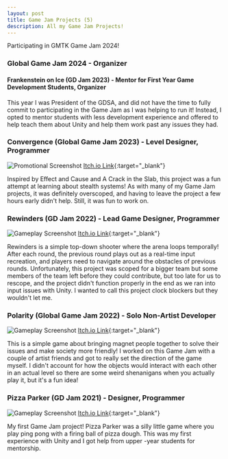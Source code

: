 ```yaml
---
layout: post
title: Game Jam Projects (5)
description: All my Game Jam Projects!
---
```


Participating in GMTK Game Jam 2024!

### Global Game Jam 2024 - Organizer ###

#### Frankenstein on Ice (GD Jam 2023) - Mentor for First Year Game Development Students, Organizer ####

This year I was President of the GDSA, and did not have the time to fully commit to participating in the Game Jam as I was helping to run it! Instead, I opted to mentor students with less development experience and offered to help teach them about Unity and help them work past any issues they had.

### Convergence (Global Game Jam 2023) - Level Designer, Programmer ###
![Promotional Screenshot](https://img.itch.zone/aW1hZ2UvMTkxMjQxNy8xMTIzOTc5Ni5wbmc=/original/hKICPw.png "A promotional image of Convergence")
[Itch.io Link](https://crater-364.itch.io/convergence){:target="_blank"}

Inspired by Effect and Cause and A Crack in the Slab, this project was a fun attempt at learning about stealth systems! As with many of my Game Jam projects, it was definitely overscoped, and having to leave the project a few hours early didn't help. Still, it was fun to work on.

### Rewinders (GD Jam 2022) - Lead Game Designer, Programmer ###
![Gameplay Screenshot](https://i.imgur.com/nuIRBNY.png "A gameplay image of Rewinders")
[Itch.io Link](https://crater-364.itch.io/rewinders){:target="_blank"}

Rewinders is a simple top-down shooter where the arena loops temporally! After each round, the previous round plays out as a real-time input recreation, and players need to navigate around the obstacles of previous rounds. Unfortunately, this project was scoped for a bigger team but some members of the team left before they could contribute, but too late for us to rescope, and the project didn't function properly in the end as we ran into input issues with Unity. I wanted to call this project clock blockers but they wouldn't let me.

### Polarity (Global Game Jam 2022) - Solo Non-Artist Developer ###
![Gameplay Screenshot](https://i.imgur.com/JRoO4QC.png "A screenshot of Polarity")
[Itch.io Link](https://sinbadthepoet.itch.io/polarity){:target="_blank"}

This is a simple game about bringing magnet people together to solve their issues and make society more friendly! I worked on this Game Jam with a couple of artist friends and got to really set the direction of the game myself. I didn't account for how the objects would interact with each other in an actual level so there are some weird shenanigans when you actually play it, but it's a fun idea!

### Pizza Parker (GD Jam 2021) - Designer, Programmer ###
![Gameplay Screenshot](https://i.imgur.com/inAMK05.png "A screenshot of Pizza Parker")
[Itch.io Link](https://jjthething.itch.io/pizza-parker){:target="_blank"}

My first Game Jam project! Pizza Parker was a silly little game where you play ping pong with a firing ball of pizza dough. This was my first experience with Unity and I got help from upper -year students for mentorship.